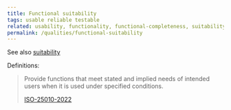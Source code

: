 ```yaml
---
title: Functional suitability
tags: usable reliable testable
related: usability, functionality, functional-completeness, suitability
permalink: /qualities/functional-suitability
---
```


See also [suitability](/qualities/suitability)

Definitions:

>Provide functions that meet stated and implied needs of intended users when it is used under specified conditions.
>
>[ISO-25010-2022](/references/#iso-25010-2022)

